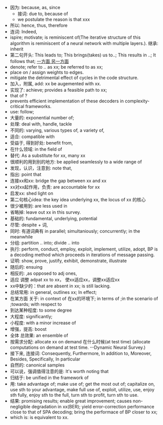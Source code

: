 - 因为: because, as, since
  - 接词: due to, because of 
  - we postulate the reason is that xxx
- 所以: hence, thus, therefore
- 连词: Indeed, 
- ispire; motivate; is reminiscent of(The iterative structure of this algorithm is reminiscent of a neural network with multiple layers.). 继承: inherit
- 第二句开头: This leads to; This brings(takes) us to..; This results in ..; It follows that; [一方面 另一方面](https://www.zhihu.com/question/336192348)
- denote; refer to .. as xx; be referred to as xx; 
- place on / assign weights to edges.
- mitigate the detrimental effect of cycles in the code structure.
- 加入，附属, add: xx be augemented with xx.
- 实现了: achieve; provides a feasible path to xx; 
- that of ?
- prevents efficient implementation of these decoders in complexity-critical frameworks.
- use: follow;
- 大量的: exponential number of; 
- 处理: deal with, handle, tackle
- 不同的: varying, various types of, a variety of, 
- 适合: compatible with 
- 受益于, 得到好处: benefit from,
- 在什么领域: in the field of 
- 替代: As a substitute for xx, many xx
- 很顺利的用到别的地方: be applied seamlessly to a wide range of 
- 发现，认识，注意到: note that, 
- 指出: point that
- 连接xx和xx: bridge the gap between xx and xx
- xx对xx起作用，负责: are accountable for xx
- 启发xx: shed light on
- 第二句核心idea: the key idea underlying xx, the locus of xx 的核心
- 很少被用到: are less used in 
- 省略掉: leave out xx in this survey.
- 基础的: fundamental, underlying, potential
- 尽管: despite + 词, 
- 同时: 有道词典有 in parallel; simultaniously; concurrently; in the meanwhile
- 分组: partition .. into; divide .. into
- 执行: perform, conduct, employ, exploit, implement, utilize, adopt, BP is a decoding method which proceeds in iterations of message passing.
- 证明: show, prove, justify, exhibit, demonstrate, illustrate
- 随后的: ensuing
- 相反的: ,as opposed to adj ones, 
- 适应 调整 adpat xx to xx， 使xx适应xx，调整xx适应xx
- xx中缺少的：that are absent in xx; is still lacking.
- 总结常用: in general, outlines xx; In effect; 
- 在某方面 关于: in context of 在xx的环境下; in terms of ;in the scenario of ;towards; with respect to
- 到达某种程度: to some degree
- 大程度: significantly; 
- 小程度: with a minor increase of 
- 增强，提高: boost
- 全体 总效果: an ensemble of 
- 按需求分配: allocate xx on demand 在什么时候(at test time) (allocate computations on demand at test time. --Dynamic Neural Survey.)
- 接下来, 连接词: Consequently,  Furthermore,  In addition to, Moreover, Besides, Specifically, In particular
- 自然的: canonical samples
- 可以说，强调值得注意的是: It's worth noting that 
- 归结于: be unified in the framework of 
- 用: take advantage of; make use of; get the most out of; capitalize on, use sth to your advantage, make full use of, exploit, utilize, use, enjoy sth fully, enjoy sth to the full, turn sth to profit, turn sth to use.
- 结果: promising results; enable great improvement; causes non-negligible degradation in xx(BER); yield error-correction performance close to that of SPA decoding; bring the performace of BP closer to xx; 
- which is: is equivalent to xx.
